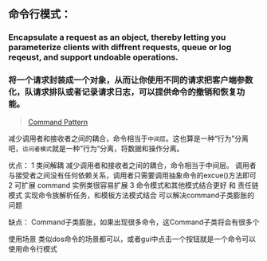 
## 命令行模式：
### Encapsulate a request as an object, thereby letting you parameterize clients with diffrent requests, queue or log reqeust, and support undoable operations.
### 将一个请求封装成一个对象，从而让你使用不同的请求把客户端参数化，队请求排队或者记录请求日志，可以提供命令的撤销和恢复功能。

> [Command Pattern](https://www.geeksforgeeks.org/command-pattern/)

 减少调用者和接收者之间的耦合，命令相当于`中间层`。这也算是一种“行为”分离吧，`访问者模式`就是一种”行为“分离，将数据和操作分离。
 
 优点：
 1 类间解耦 
 减少调用者和接收者之间的耦合，命令相当于中间层。
 调用者与接受者之间没有任何依赖关系，调用者只需要调用抽象命令的excue()方法即可
 2 可扩展
 command 实例类很容易扩展
 3 命令模式和其他模式结合更好
 和 责任链模式 实现命令族解析任务，和模板方法模式结合 可以解决command子类膨胀的问题
 
 缺点：
 Command子类膨胀，如果出现很多命令，这Command子类将会有很多个
 
 使用场景
 类似dos命令的场景都可以，或者gui中点击一个按钮就是一个命令可以使用命令行模式
 
